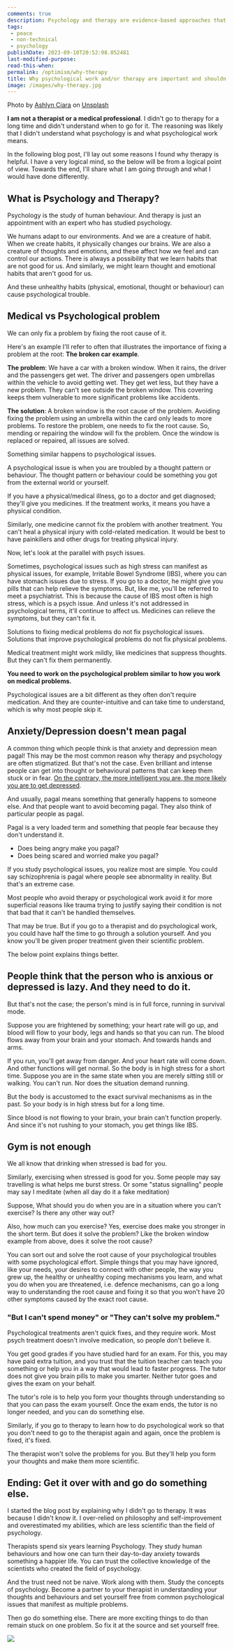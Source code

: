 ```yaml
---
comments: true
description: Psychology and therapy are evidence-based approaches that can expedite problem-solving. Common misconceptions include the belief that therapy is unnecessary and that therapists solely resolve issues. Addressing these misconceptions aids in determining the need for therapy, either for yourself or someone you know.
tags:
 - peace
 - non-technical
 - psychology
publishDate: 2023-09-10T20:52:08.052481
last-modified-purpose:
read-this-when: 
permalink: /optimism/why-therapy
title: Why psychological work and/or therapy are important and shouldn't be ignored?
image: /images/why-therapy.jpg
---
```


Photo by <a href="https://unsplash.com/@ashlynciara?utm_source=unsplash&utm_medium=referral&utm_content=creditCopyText">Ashlyn Ciara</a> on <a href="https://unsplash.com/photos/WA_O4UAUfxc?utm_source=unsplash&utm_medium=referral&utm_content=creditCopyText">Unsplash</a>


**I am not a therapist or a medical professional**. I didn't go to therapy for a long time and didn't understand when to go for it. The reasoning was likely that I didn't understand what psychology is and what psychological work means.

In the following blog post, I'll lay out some reasons I found why therapy is helpful. I have a very logical mind, so the below will be from a logical point of view. Towards the end, I'll share what I am going through and what I would have done differently.

## What is Psychology and Therapy?

Psychology is the study of human behaviour. And therapy is just an appointment with an expert who has studied psychology.

We humans adapt to our environments. And we are a creature of habit. When we create habits, it physically changes our brains. We are also a creature of thoughts and emotions, and these affect how we feel and can control our actions. There is always a possibility that we learn habits that are not good for us. And similarly, we might learn thought and emotional habits that aren't good for us.

And these unhealthy habits (physical, emotional, thought or behaviour) can cause psychological trouble.

## Medical vs Psychological problem

We can only fix a problem by fixing the root cause of it.

Here's an example I'll refer to often that illustrates the importance of fixing a problem at the root: **The broken car example**.

**The problem**: We have a car with a broken window. When it rains, the driver and the passengers get wet. The driver and passengers open umbrellas within the vehicle to avoid getting wet. They get wet less, but they have a new problem. They can't see outside the broken window. This covering keeps them vulnerable to more significant problems like accidents.

**The solution**: A broken window is the root cause of the problem. Avoiding fixing the problem using an umbrella within the card only leads to more problems. To restore the problem, one needs to fix the root cause. So, mending or repairing the window will fix the problem. Once the window is replaced or repaired, all issues are solved.

Something similar happens to psychological issues.

A psychological issue is when you are troubled by a thought pattern or behaviour. The thought pattern or behaviour could be something you got from the external world or yourself.

If you have a physical/medical illness, go to a doctor and get diagnosed; they'll give you medicines. If the treatment works, it means you have a physical condition.

Similarly, one medicine cannot fix the problem with another treatment. You can't heal a physical injury with cold-related medication. It would be best to have painkillers and other drugs for treating physical injury.

Now, let's look at the parallel with psych issues.

Sometimes, psychological issues such as high stress can manifest as physical issues, for example, Irritable Bowel Syndrome (IBS), where you can have stomach issues due to stress. If you go to a doctor, he might give you pills that can help relieve the symptoms. But, like me, you'll be referred to meet a psychiatrist. This is because the cause of IBS most often is high stress, which is a psych issue. And unless it's not addressed in psychological terms, it'll continue to affect us. Medicines can relieve the symptoms, but they can't fix it.

Solutions to fixing medical problems do not fix psychological issues. Solutions that improve psychological problems do not fix physical problems.

Medical treatment might work mildly, like medicines that suppress thoughts. But they can't fix them permanently.

**You need to work on the psychological problem similar to how you work on medical problems.**

Psychological issues are a bit different as they often don't require medication. And they are counter-intuitive and can take time to understand, which is why most people skip it.

## Anxiety/Depression doesn't mean pagal

A common thing which people think is that anxiety and depression mean pagal! This may be the most common reason why therapy and psychology are often stigmatized. But that's not the case. Even brilliant and intense people can get into thought or behavioural patterns that can keep them stuck or in fear. [On the contrary, the more intelligent you are, the more likely you are to get depressed](https://www.ankushchoubey.com/v1/can-not-logic-your-way-out-of-depression).

And usually, pagal means something that generally happens to someone else. And that people want to avoid becoming pagal. They also think of particular people as pagal.

Pagal is a very loaded term and something that people fear because they don't understand it.
- Does being angry make you pagal?
- Does being scared and worried make you pagal?

If you study psychological issues, you realize most are simple. You could say schizophrenia is pagal where people see abnormality in reality. But that's an extreme case.

Most people who avoid therapy or psychological work avoid it for more superficial reasons like trauma trying to justify saying their condition is not that bad that it can't be handled themselves. 

That may be true. But if you go to a therapist and do psychological work, you could have half the time to go through a solution yourself. And you know you'll be given proper treatment given their scientific problem.

The below point explains things better.

## People think that the person who is anxious or depressed is lazy. And they need to do it.

But that's not the case; the person's mind is in full force, running in survival mode.

Suppose you are frightened by something; your heart rate will go up, and blood will flow to your body, legs and hands so that you can run. The blood flows away from your brain and your stomach. And towards hands and arms.

If you run, you'll get away from danger. And your heart rate will come down. And other functions will get normal. So the body is in high stress for a short time. Suppose you are in the same state when you are merely sitting still or walking. You can't run. Nor does the situation demand running.

But the body is accustomed to the exact survival mechanisms as in the past. So your body is in high stress but for a long time.

Since blood is not flowing to your brain, your brain can't function properly. And since it's not rushing to your stomach, you get things like IBS.

## Gym is not enough

We all know that drinking when stressed is bad for you.

Similarly, exercising when stressed is good for you. Some people may say travelling is what helps me burst stress. Or some "status signalling" people may say I meditate (when all day do it a fake meditation)

Suppose, What should you do when you are in a situation where you can't exercise? Is there any other way out?

Also, how much can you exercise? Yes, exercise does make you stronger in the short term. But does it solve the problem? Like the broken window example from above, does it solve the root cause?

You can sort out and solve the root cause of your psychological troubles with some psychological effort. Simple things that you may have ignored, like your needs, your desires to connect with other people, the way you grew up, the healthy or unhealthy coping mechanisms you learn, and what you do when you are threatened, i.e. defence mechanisms, can go a long way to understanding the root cause and fixing it so that you won't have 20 other symptoms caused by the exact root cause.

### "But I can't spend money" or "They can't solve my problem."

Psychological treatments aren't quick fixes, and they require work. Most psych treatment doesn't involve medication, so people don't believe it.

You get good grades if you have studied hard for an exam. For this, you may have paid extra tuition, and you trust that the tuition teacher can teach you something or help you in a way that would lead to faster progress. The tutor does not give you brain pills to make you smarter. Neither tutor goes and gives the exam on your behalf. 

The tutor's role is to help you form your thoughts through understanding so that you can pass the exam yourself. Once the exam ends, the tutor is no longer needed, and you can do something else.

Similarly, if you go to therapy to learn how to do psychological work so that you don't need to go to the therapist again and again, once the problem is fixed, it's fixed.

The therapist won't solve the problems for you. But they'll help you form your thoughts and make them more scientific. 

## Ending: Get it over with and go do something else.

I started the blog post by explaining why I didn't go to therapy. It was because I didn't know it. I over-relied on philosophy and self-improvement and overestimated my abilities, which are less scientific than the field of psychology.

Therapists spend six years learning Psychology. They study human behaviours and how one can turn their day-to-day anxiety towards something a happier life. You can trust the collective knowledge of the scientists who created the field of psychology.

And the trust need not be naive. Work along with them. Study the concepts of psychology. Become a partner to your therapist in understanding your thoughts and behaviours and set yourself free from common psychological issues that manifest as multiple problems.

Then go do something else. There are more exciting things to do than remain stuck on one problem. So fix it at the source and set yourself free.

![](/images/why-therapy.jpg)